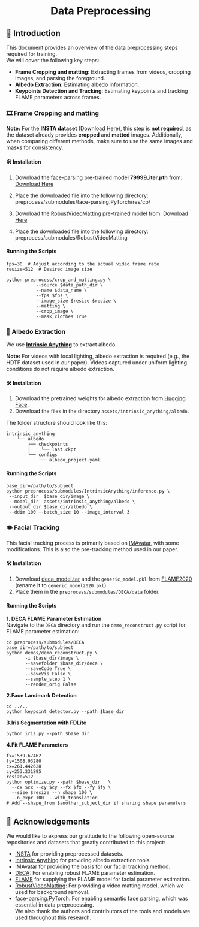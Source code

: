 

<h1 align="center">Data Preprocessing</h1>

## 📌 Introduction
This document provides an overview of the data preprocessing steps required for training.  
We will cover the following key steps:
- **Frame Cropping and matting**:  Extracting frames from videos, cropping images, and parsing the foreground.
- **Albedo Extraction**: Estimating albedo information.
- **Keypoints Detection and Tracking**: Estimating keypoints and tracking FLAME parameters across frames.


### 🎞️ Frame Cropping and matting
**Note:** For the **INSTA dataset** ([Download Here](https://drive.google.com/drive/folders/1LsVvr7PPwGlyK0qiTuDVUz4ihreHJgut)), this step is **not required**, as the dataset already provides **cropped** and **matted** images.
Additionally, when comparing different methods, make sure to use the same images and masks for consistency.


#### 🛠️ Installation
1. Download the [face-parsing](https://github.com/zllrunning/face-parsing.PyTorch) pre-trained model **79999_iter.pth** from:  
   [Download Here](https://drive.google.com/file/d/154JgKpzCPW82qINcVieuPH3fZ2e0P812/view?usp=drive_open)


2. Place the downloaded file into the following directory:  
preprocess/submodules/face-parsing.PyTorch/res/cp/

3. Download the [RobustVideoMatting](https://github.com/PeterL1n/RobustVideoMatting) pre-trained model from:
  [Download Here](https://github.com/PeterL1n/RobustVideoMatting/releases/download/v1.0.0/rvm_resnet50.pth)

4. Place the downloaded file into the following directory:  
preprocess/submodules/RobustVideoMatting

####  Running the Scripts
```shell
fps=30  # Adjust according to the actual video frame rate
resize=512  # Desired image size

python preprocess/crop_and_matting.py \
           --source $data_path_dir \
           --name $data_name \
           --fps $fps \
           --image_size $resize $resize \
           --matting \
           --crop_image \
           --mask_clothes True
```

### 🎨 Albedo Extraction

We use **[Intrinsic Anything](https://github.com/zju3dv/IntrinsicAnything)** to extract albedo.

**Note:** For videos with local lighting, albedo extraction is required (e.g., the HDTF dataset used in our paper). Videos captured under uniform lighting conditions do not require albedo extraction.


#### 🛠️ Installation

1. Download the pretrained weights for albedo extraction from [Hugging Face](https://huggingface.co/spaces/LittleFrog/IntrinsicAnything/tree/main/weights).
2. Download the files in the directory `assets/intrinsic_anything/albedo`.

The folder structure should look like this:
```shell
intrinsic_anything 
    └── albedo 
        ├── checkpoints  
        │    └── last.ckpt 
        └── configs 
            └── albedo_project.yaml
```
#### Running the Scripts
```shell
base_dir=/path/to/subject
python preprocess/submodules/IntrinsicAnything/inference.py \
 --input_dir  $base_dir/image \
 --model_dir  assets/intrinsic_anything/albedo \
 --output_dir $base_dir/albedo \
 --ddim 100 --batch_size 10 --image_interval 3
 ```


### 👁️ Facial Tracking

This facial tracking process is primarily based on [IMAvatar](https://github.com/zhengyuf/IMavatar), with some modifications. This is also the pre-tracking method used in our paper.

#### 🛠️ Installation

1. Download [deca_model.tar](https://drive.google.com/file/d/1rp8kdyLPvErw2dTmqtjISRVvQLj6Yzje/view) and the `generic_model.pkl` from [FLAME2020](https://flame.is.tue.mpg.de/download.php) (rename it to `generic_model2020.pkl`).
2. Place them in the `preprocess/submodules/DECA/data` folder.

#### Running the Scripts

**1. DECA FLAME Parameter Estimation**  
Navigate to the `DECA` directory and run the `demo_reconstruct.py` script for FLAME parameter estimation:
```shell
cd preprocess/submodules/DECA
base_dir=/path/to/subject
python demos/demo_reconstruct.py \
       -i $base_dir/image \
       --savefolder $base_dir/deca \
       --saveCode True \
       --saveVis False \
       --sample_step 1 \
       --render_orig False
 ```

**2.Face Landmark Detection**
```shell
cd ../..
python keypoint_detector.py --path $base_dir
 ```

**3.Iris Segmentation with FDLite**
```shell
python iris.py --path $base_dir
```

**4.Fit FLAME Parameters**
```shell
fx=1539.67462
fy=1508.93280
cx=261.442628
cy=253.231895
resize=512
python optimize.py --path $base_dir   \
  --cx $cx --cy $cy --fx $fx --fy $fy \
  --size $resize --n_shape 100 \
  --n_expr 100  --with_translation
# Add --shape_from $another_subject_dir if sharing shape parameters
```

## 🙏 Acknowledgements

We would like to express our gratitude to the following open-source repositories and datasets that greatly contributed to this project:

- [INSTA](https://github.com/Zielon/INSTA) for providing preprocessed datasets.
- [Intrinsic Anything](https://github.com/zju3dv/IntrinsicAnything) for providing albedo extraction tools.
- [IMAvatar](https://github.com/zhengyuf/IMavatar) for providing the basis for our facial tracking method.
- [DECA](https://github.com/yfeng95/DECA): For enabling robust FLAME parameter estimation.
- [FLAME](https://flame.is.tue.mpg.de/) for supplying the FLAME model for facial parameter estimation.
- [RobustVideoMatting](https://github.com/PeterL1n/RobustVideoMatting): For providing a video matting model, which we used for background removal.  
- [face-parsing.PyTorch](https://github.com/zllrunning/face-parsing.PyTorch): For enabling semantic face parsing, which was essential in data preprocessing.  
We also thank the authors and contributors of the tools and models we used throughout this research.
